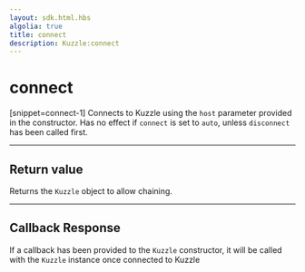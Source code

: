 ```yaml
---
layout: sdk.html.hbs
algolia: true
title: connect
description: Kuzzle:connect
---
```

  

# connect
[snippet=connect-1]
Connects to Kuzzle using the `host` parameter provided in the constructor.
Has no effect if ``connect`` is set to ``auto``, unless ``disconnect`` has been called first.

---

## Return value

Returns the `Kuzzle` object to allow chaining.

---

## Callback Response

If a callback has been provided to the `Kuzzle` constructor, it will be called with the `Kuzzle` instance once connected to Kuzzle
